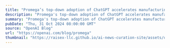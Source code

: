 ```yaml
---
title: "Promega’s top-down adoption of ChatGPT accelerates manufacturing, sales, and marketing"
description: "Promega's top-down adoption of ChatGPT accelerates manufacturing, sales, and marketing"
summary: "Promega's top-down adoption of ChatGPT accelerates manufacturing, sales, and marketing"
pubDate: "Thu, 31 Oct 2024 08:00:00 GMT"
source: "OpenAI Blog"
url: "https://openai.com/blog/promega"
thumbnail: "https://raisex-llc.github.io/ai-news-curation-site/assets/openai_logo.png"
---
```


